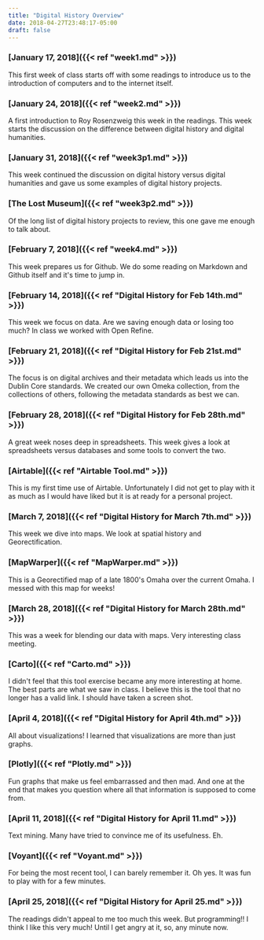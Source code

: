 ```yaml
---
title: "Digital History Overview"
date: 2018-04-27T23:48:17-05:00
draft: false
---
```



### [January 17, 2018]({{< ref "week1.md" >}})
This first week of class starts off with some readings to introduce us to the introduction of computers and to the internet itself.


### [January 24, 2018]({{< ref "week2.md" >}})
A first introduction to Roy Rosenzweig this week in the readings. This week starts the discussion on the difference between digital history and digital humanities.


### [January 31, 2018]({{< ref "week3p1.md" >}})
This week continued the discussion on digital history versus digital humanities and gave us some examples of digital history projects.


### [The Lost Museum]({{< ref "week3p2.md" >}})
Of the long list of digital history projects to review, this one gave me enough to talk about.


### [February 7, 2018]({{< ref "week4.md" >}})
This week prepares us for Github. We do some reading on Markdown and Github itself and it's time to jump in.


### [February 14, 2018]({{< ref "Digital History for Feb 14th.md" >}})
This week we focus on data. Are we saving enough data or losing too much? In class we worked with Open Refine.


### [February 21, 2018]({{< ref "Digital History for Feb 21st.md" >}})
The focus is on digital archives and their metadata which leads us into the Dublin Core standards. We created our own Omeka collection, from the collections of others, following the metadata standards as best we can.


### [February 28, 2018]({{< ref "Digital History for Feb 28th.md" >}})
A great week noses deep in spreadsheets. This week gives a look at spreadsheets versus databases and some tools to convert the two. 


### [Airtable]({{< ref "Airtable Tool.md" >}})
This is my first time use of Airtable. Unfortunately I did not get to play with it as much as I would have liked but it is at ready for a personal project.


### [March 7, 2018]({{< ref "Digital History for March 7th.md" >}})
This week we dive into maps. We look at spatial history and Georectification. 


### [MapWarper]({{< ref "MapWarper.md" >}})
This is a Georectified map of a late 1800's Omaha over the current Omaha. I messed with this map for weeks!


### [March 28, 2018]({{< ref "Digital History for March 28th.md" >}})
This was a week for blending our data with maps. Very interesting class meeting.


### [Carto]({{< ref "Carto.md" >}})
I didn't feel that this tool exercise became any more interesting at home. The best parts are what we saw in class. I believe this is the tool that no longer has a valid link. I should have taken a screen shot.


### [April 4, 2018]({{< ref "Digital History for April 4th.md" >}})
All about visualizations! I learned that visualizations are more than just graphs.


### [Plotly]({{< ref "Plotly.md" >}})
Fun graphs that make us feel embarrassed and then mad. And one at the end that makes you question where all that information is supposed to come from.


### [April 11, 2018]({{< ref "Digital History for April 11.md" >}})
Text mining. Many have tried to convince me of its usefulness. Eh.


### [Voyant]({{< ref "Voyant.md" >}})
For being the most recent tool, I can barely remember it. Oh yes. It was fun to play with for a few minutes.


### [April 25, 2018]({{< ref "Digital History for April 25.md" >}})
The readings didn't appeal to me too much this week. But programming!! I think I like this very much! Until I get angry at it, so, any minute now.